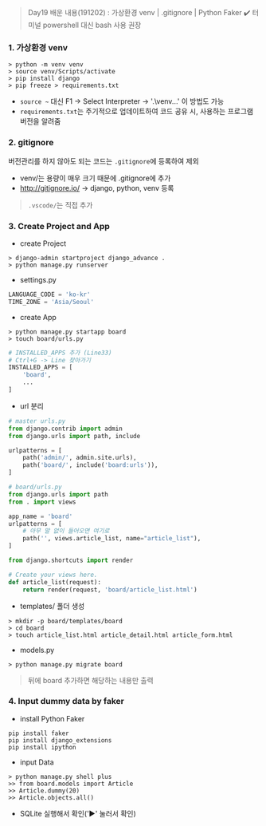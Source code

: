 > Day19 배운 내용(191202) : 가상환경 venv | .gitignore | Python Faker
:heavy_check_mark: 터미널 powershell 대신 bash 사용 권장

### 1. 가상환경 venv
``` command
> python -m venv venv
> source venv/Scripts/activate
> pip install django
> pip freeze > requirements.txt
```
- `source ~` 대신 F1 -> Select Interpreter -> '.\venv\...' 이 방법도 가능
- `requirements.txt`는 주기적으로 업데이트하여 코드 공유 시, 사용하는 프로그램 버전을 알려줌

### 2. gitignore
버전관리를 하지 않아도 되는 코드는 `.gitignore`에 등록하여 제외
- venv/는 용량이 매우 크기 때문에 .gitignore에 추가
- http://gitignore.io/ -> django, python, venv 등록
> `.vscode/`는 직접 추가

### 3. Create Project and App
- create Project
``` command
> django-admin startproject django_advance .
> python manage.py runserver
```
- settings.py
``` python
LANGUAGE_CODE = 'ko-kr'
TIME_ZONE = 'Asia/Seoul'
```
- create App
``` command
> python manage.py startapp board
> touch board/urls.py 
```
``` python
# INSTALLED_APPS 추가 (Line33)
# Ctrl+G -> Line 찾아가기
INSTALLED_APPS = [
    'board',
    ...
]
```
- url 분리
``` python
# master urls.py
from django.contrib import admin
from django.urls import path, include

urlpatterns = [
    path('admin/', admin.site.urls),
    path('board/', include('board:urls')),
]

# board/urls.py
from django.urls import path
from . import views

app_name = 'board'
urlpatterns = [
    # 아무 말 없이 들어오면 여기로
    path('', views.article_list, name="article_list"),   
]
```
``` python
from django.shortcuts import render

# Create your views here.
def article_list(request):
    return render(request, 'board/article_list.html')
```
- templates/ 폴더 생성
``` command
> mkdir -p board/templates/board
> cd board
> touch article_list.html article_detail.html article_form.html
```

- models.py
``` command
> python manage.py migrate board
```
> 뒤에 board 추가하면 해당하는 내용만 출력

### 4. Input dummy data by faker
- install Python Faker
``` command
pip install faker
pip install django_extensions
pip install ipython
```
- input Data
``` command
> python manage.py shell plus
>> from board.models import Article
>> Article.dummy(20)
>> Article.objects.all()
```
- SQLite 실행해서 확인('▶' 눌러서 확인)